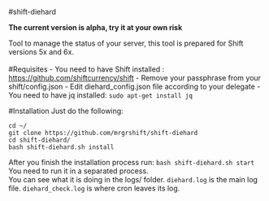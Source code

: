 #shift-diehard

**The current version is alpha, try it at your own risk**<br>

Tool to manage the status of your server, this tool is prepared for Shift versions 5x and 6x.<br>
<br>
#Requisites
    - You need to have Shift installed : https://github.com/shiftcurrency/shift
    - Remove your passphrase from your shift/config.json
    - Edit diehard_config.json file according to your delegate
    - You need to have jq installed: `sudo apt-get install jq`

#Installation
Just do the following:
```
cd ~/
git clone https://github.com/mrgrshift/shift-diehard
cd shift-diehard/
bash shift-diehard.sh install
```
After you finish the installation process run: `bash shift-diehard.sh start`<br>
You need to run it in a separated process.<br>
You can see what it is doing in the logs/ folder. `diehard.log` is the main log file. `diehard_check.log` is where cron leaves its log.<br>
